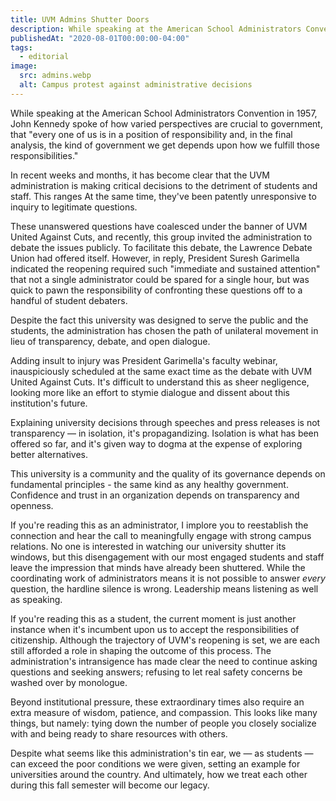 ```yaml
---
title: UVM Admins Shutter Doors
description: While speaking at the American School Administrators Convention in 1957, John Kennedy spoke of how varied perspectives are crucial to government...
publishedAt: "2020-08-01T00:00:00-04:00"
tags:
  - editorial
image:
  src: admins.webp
  alt: Campus protest against administrative decisions
---
```


While speaking at the American School Administrators Convention in 1957, John Kennedy spoke of how varied perspectives are crucial to government, that "every one of us is in a position of responsibility and, in the final analysis, the kind of government we get depends upon how we fulfill those responsibilities."

In recent weeks and months, it has become clear that the UVM administration is making critical decisions to the detriment of students and staff. This ranges At the same time, they've been patently unresponsive to inquiry to legitimate questions.

These unanswered questions have coalesced under the banner of UVM United Against Cuts, and recently, this group invited the administration to debate the issues publicly. To facilitate this debate, the Lawrence Debate Union had offered itself. However, in reply, President Suresh Garimella indicated the reopening required such "immediate and sustained attention" that not a single administrator could be spared for a single hour, but was quick to pawn the responsibility of confronting these questions off to a handful of student debaters.

Despite the fact this university was designed to serve the public and the students, the administration has chosen the path of unilateral movement in lieu of transparency, debate, and open dialogue.

Adding insult to injury was President Garimella's faculty webinar, inauspiciously scheduled at the same exact time as the debate with UVM United Against Cuts. It's difficult to understand this as sheer negligence, looking more like an effort to stymie dialogue and dissent about this institution's future.

Explaining university decisions through speeches and press releases is not transparency — in isolation, it's propagandizing. Isolation is what has been offered so far, and it's given way to dogma at the expense of exploring better alternatives.

This university is a community and the quality of its governance depends on fundamental principles - the same kind as any healthy government. Confidence and trust in an organization depends on transparency and openness.

If you're reading this as an administrator, I implore you to reestablish the connection and hear the call to meaningfully engage with strong campus relations. No one is interested in watching our university shutter its windows, but this disengagement with our most engaged students and staff leave the impression that minds have already been shuttered. While the coordinating work of administrators means it is not possible to answer *every* question, the hardline silence is wrong. Leadership means listening as well as speaking.

If you're reading this as a student, the current moment is just another instance when it's incumbent upon us to accept the responsibilities of citizenship. Although the trajectory of UVM's reopening is set, we are each still afforded a role in shaping the outcome of this process. The administration's intransigence has made clear the need to continue asking questions and seeking answers; refusing to let real safety concerns be washed over by monologue.

Beyond institutional pressure, these extraordinary times also require an extra measure of wisdom, patience, and compassion. This looks like many things, but namely: tying down the number of people you closely socialize with and being ready to share resources with others.

Despite what seems like this administration's tin ear, we — as students — can exceed the poor conditions we were given, setting an example for universities around the country. And ultimately, how we treat each other during this fall semester will become our legacy.
